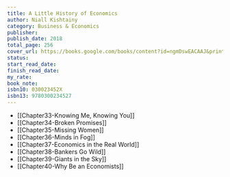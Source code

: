 ```yaml
---
title: A Little History of Economics
author: Niall Kishtainy
category: Business & Economics
publisher: 
publish_date: 2018
total_page: 256
cover_url: https://books.google.com/books/content?id=ngmDswEACAAJ&printsec=frontcover&img=1&zoom=1&source=gbs_api
status: 
start_read_date: 
finish_read_date: 
my_rate: 
book_note: 
isbn10: 030023452X
isbn13: 9780300234527
---
```

- [[Chapter33-Knowing Me, Knowing You]]
- [[Chapter34-Broken Promises]]
- [[Chapter35-Missing Women]]
- [[Chapter36-Minds in Fog]]
- [[Chapter37-Economics in the Real World]]
- [[Chapter38-Bankers Go Wild]]
- [[Chapter39-Giants in the Sky]]
- [[Chapter40-Why Be an Economists]]

